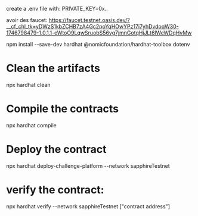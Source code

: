create a .env file with:
PRIVATE_KEY=0x..

avoir des faucet: https://faucet.testnet.oasis.dev/?__cf_chl_tk=yDWzS1kbZCHB7zA4Gc2poYqHOwYPz17i7yhDvdoqW30-1746798479-1.0.1.1-eWtoO9LqwSruobS56vg7jmnGotqHjJLt6lWeWDqHvMw

npm install --save-dev hardhat @nomicfoundation/hardhat-toolbox dotenv

# Clean the artifacts

npx hardhat clean

# Compile the contracts

npx hardhat compile

# Deploy the contract

npx hardhat deploy-challenge-platform --network sapphireTestnet

# verify the contract:

npx hardhat verify --network sapphireTestnet ["contract address"]

